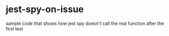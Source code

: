 # jest-spy-on-issue
sample code that shows how jest spy doesn't call the real function after the first test
